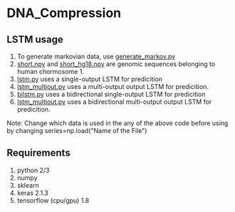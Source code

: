 # DNA_Compression

## LSTM usage
1. To generate markovian data, use [generate_markov.py](generate_markov.py)
2. [short.npy](short.npy) and [short_hg18.npy](short_hg18.npy) are genomic sequences belonging to human chormosome 1.
3. [lstm.py](lstm.py) uses a single-output LSTM for predicition
4. [lstm_multiout.py](lstm_multiout.py) uses a multi-output output LSTM for predicition.
5. [bilstm.py](bilstm.py) uses a bidirectional single-output LSTM for predicition
6. [lstm_multiout.py](lstm_multiout.py) uses a bidirectional multi-output output LSTM for predicition.

Note: Change which data is used in the any of the above code before using by changing series=np.load("Name of the File")

## Requirements
1. python 2/3
2. numpy
3. sklearn
4. keras 2.1.3
5. tensorflow (cpu/gpu) 1.8
